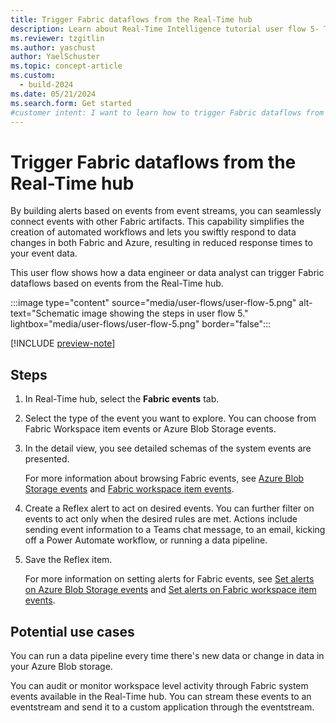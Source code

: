 ```yaml
---
title: Trigger Fabric dataflows from the Real-Time hub
description: Learn about Real-Time Intelligence tutorial user flow 5- Trigger Fabric dataflows from the Real-Time hub in Microsoft Fabric.
ms.reviewer: tzgitlin
ms.author: yaschust
author: YaelSchuster
ms.topic: concept-article
ms.custom:
  - build-2024
ms.date: 05/21/2024
ms.search.form: Get started
#customer intent: I want to learn how to trigger Fabric dataflows from the Real-Time hub.
---
```


# Trigger Fabric dataflows from the Real-Time hub

By building alerts based on events from event streams, you can seamlessly connect events with other Fabric artifacts. This capability simplifies the creation of automated workflows and lets you swiftly respond to data changes in both Fabric and Azure, resulting in reduced response times to your event data.

This user flow shows how a data engineer or data analyst can trigger Fabric dataflows based on events from the Real-Time hub.

:::image type="content" source="media/user-flows/user-flow-5.png" alt-text="Schematic image showing the steps in user flow 5." lightbox="media/user-flows/user-flow-5.png" border="false":::

[!INCLUDE [preview-note](../real-time-hub/includes/preview-note.md)]

## Steps

1. In Real-Time hub, select the **Fabric events** tab.
1. Select the type of the event you want to explore. You can choose from Fabric Workspace item events or Azure Blob Storage events.
1. In the detail view, you see detailed schemas of the system events are presented.

    For more information about browsing Fabric events, see [Azure Blob Storage events](../real-time-hub/get-azure-blob-storage-events.md) and [Fabric workspace item events](../real-time-hub/create-streams-fabric-workspace-item-events.md).
1. Create a Reflex alert to act on desired events. You can further filter on events to act only when the desired rules are met. Actions include sending event information to a Teams chat message, to an email, kicking off a Power Automate workflow, or running a data pipeline.
1. Save the Reflex item.

    For more information on setting alerts for Fabric events, see [Set alerts on Azure Blob Storage events](../real-time-hub/set-alerts-azure-blob-storage-events.md) and [Set alerts on Fabric workspace item events](../real-time-hub/set-alerts-fabric-workspace-item-events.md).

## Potential use cases

You can run a data pipeline every time there's new data or change in data in your Azure Blob storage.

You can audit or monitor workspace level activity through Fabric system events available in the Real-Time hub. You can stream these events to an eventstream and send it to a custom application through the eventstream.


